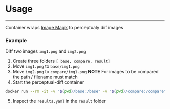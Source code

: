 # Usage
-------

Container wraps [Image Magik](http://www.imagemagick.org/) to perceptualy diif images

### Example 

Diff two images `img1.png` and `img2.png`

1. Create three folders `[ base, compare, result]`
2. Move `img1.png` to `base/img1.png`
3. Move `img2.png` to `compare/img1.png` **NOTE** For images to be compared the path / filename must match
4. Start the perceptual-diff container
```bash
docker run --rm -it -v "$(pwd)/base:/base" -v "$(pwd)/compare:/compare" -v "$(pwd)/result:/result" perceptual-diff
```
5. Inspect the `results.yaml` in the `result` folder 